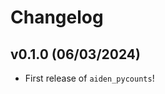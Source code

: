 # Changelog

<!--next-version-placeholder-->

## v0.1.0 (06/03/2024)

- First release of `aiden_pycounts`!